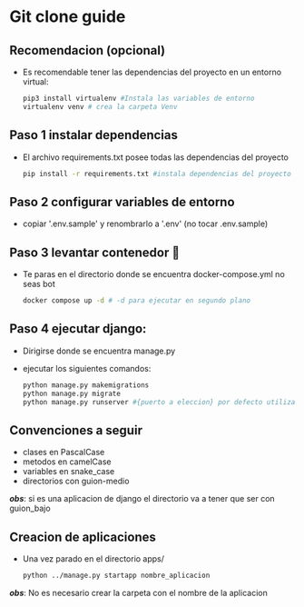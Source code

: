 
# Git clone guide

## Recomendacion (opcional)

- Es recomendable tener las dependencias del proyecto en un entorno virtual:

    ```bash
    pip3 install virtualenv #Instala las variables de entorno
    virtualenv venv # crea la carpeta Venv 
    ```

## Paso 1 instalar dependencias

- El archivo requirements.txt posee todas las dependencias del proyecto
    ```bash
    pip install -r requirements.txt #instala dependencias del proyecto


## Paso 2 configurar variables de entorno 

- copiar '.env.sample' y renombrarlo a '.env' (no tocar .env.sample) 


## Paso 3 levantar contenedor 🐋

- Te paras en el directorio donde se encuentra docker-compose.yml no seas bot
    ```bash
    docker compose up -d # -d para ejecutar en segundo plano
    ```

## Paso 4 ejecutar django:

- Dirigirse donde se encuentra manage.py 
- ejecutar los siguientes comandos:

    ```bash
    python manage.py makemigrations
    python manage.py migrate
    python manage.py runserver #{puerto a eleccion} por defecto utiliza el puerto 8000
    ```



## Convenciones a seguir

- clases en PascalCase
- metodos en camelCase
- variables en snake_case
- directorios con guion-medio 

***obs***:  si es una aplicacion de django el directorio va a tener que ser con guion_bajo 


## Creacion de aplicaciones


- Una vez parado en el directorio apps/

     ```bash
    python ../manage.py startapp nombre_aplicacion
    ```
***obs***: No es necesario crear la carpeta con el nombre de la aplicacion


